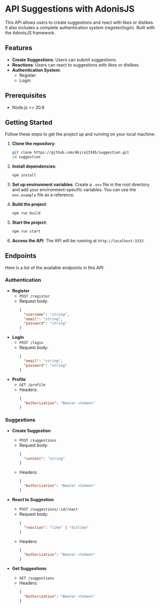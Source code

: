 # API Suggestions with AdonisJS

This API allows users to create suggestions and react with likes or dislikes. It also includes a complete authentication system (register/login). Built with the AdonisJS framework.

## Features

- **Create Suggestions**: Users can submit suggestions.
- **Reactions**: Users can react to suggestions with likes or dislikes.
- **Authentication System**:
    - Register
    - Login

## Prerequisites

- Node.js >= 20.6

## Getting Started

Follow these steps to get the project up and running on your local machine:

1. **Clone the repository**:
    ```bash
    git clone https://github.com/Akira13345/suggestion.git
    cd suggestion
    ```

2. **Install dependencies**:
    ```bash
    npm install
    ```


3. **Set up environment variables**:
   Create a `.env` file in the root directory and add your environment-specific variables. You can use the `env.example` file as a reference.


4. **Build the project**:
    ```bash
    npm run build
    ```

5. **Start the project**:
    ```bash
    npm run start
    ```

6. **Access the API**:
   The API will be running at `http://localhost:3333`.

## Endpoints

Here is a list of the available endpoints in this API:

### Authentication

- **Register**
    - `POST /register`
    - Request body:
      ```json
      {
        "username": "string",
        "email": "string",
        "password": "string"
      }
      ```
- **Login**
    - `POST /login`
    - Request body:
      ```json
      {
        "email": "string",
        "password": "string"
      }
      ```
- **Profile**
    - `GET /profile`
    - Headers:
      ```json
      {
        "Authorization": "Bearer <token>"
      }
      ```

### Suggestions

- **Create Suggestion**
    - `POST /suggestions`
    - Request body:
      ```json
      {
        "content": "string"
      }
      ```
    - Headers:
      ```json
      {
        "Authorization": "Bearer <token>"
      }
      ```

- **React to Suggestion**
    - `POST /suggestions/:id/react`
    - Request body:
      ```json
      {
        "reaction": "like" | "dislike"
      }
      ```
    - Headers:
      ```json
      {
        "Authorization": "Bearer <token>"
      }
      ```

- **Get Suggestions**
    - `GET /suggestions`
    - Headers:
      ```json
      {
        "Authorization": "Bearer <token>"
      }
      ```

